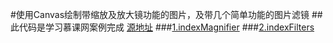 #使用Canvas绘制带缩放及放大镜功能的图片，及带几个简单功能的图片滤镜
##此代码是学习慕课网案例完成 <a href="http://www.imooc.com/learn/476" target="_blank">源地址</a>
###<a href="http://Loogeek.github.io/Practice/慕课网案例/HTML5/Canvas-Image/indexMagnifier.html" target="_blank">1.indexMagnifier</a>
###<a href="http://Loogeek.github.io/Practice/慕课网案例/HTML5/Canvas-Image/indexFilters.html" target="_blank">2.indexFilters</a>
